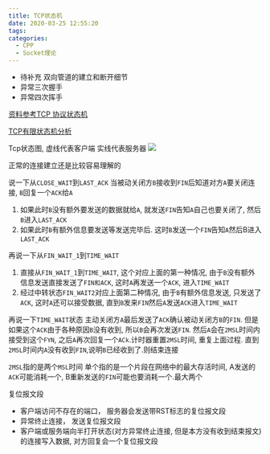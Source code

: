 ```yaml
---
title: TCP状态机
date: 2020-03-25 12:55:20
tags:
categories:
  - CPP
  - Socket理论
---
```


- 待补充 双向管道的建立和断开细节
- 异常三次握手
- 异常四次挥手


[资料参考TCP 协议状态机](https://blog.csdn.net/q1007729991/article/details/69675752)

[TCP有限状态机分析](https://blog.csdn.net/randyjiawenjie/article/details/6397477)

Tcp状态图, 虚线代表客户端 实线代表服务器
![](https://lsmg-img.oss-cn-beijing.aliyuncs.com/CPP/Socket%E7%90%86%E8%AE%BA/TCP%E7%8A%B6%E6%80%81%E6%9C%BA.png)

正常的连接建立还是比较容易理解的


说一下从`CLOSE_WAIT`到`LAST_ACK`
当被动关闭方`B`接收到`FIN`后知道对方`A`要关闭连接, `B`回复一个`ACK`给`A`
1. 如果此时`B`没有额外要发送的数据就给`A`, 就发送`FIN`告知`A`自己也要关闭了, 然后`B`进入`LAST_ACK`
2. 如果此时`B`有额外信息要发送等发送完毕后. 这时`B`发送一个`FIN`告知`A`然后B进入`LAST_ACK`


再说一下从`FIN_WAIT_1`到`TIME_WAIT`
1. 直接从`FIN_WAIT_1`到`TIME_WAIT`, 这个对应上面的第一种情况, 由于`B`没有额外信息发送直接发送了`FIN和ACK`, 这时`A`再发送一个`ACK`, 进入`TIME_WAIT`
2. 经过中转状态`FIN_WAIT2`对应上面第二种情况, 由于`B`有额外信息发送, 只发送了`ACK`, 这时`A`还可以接受数据, 直到`B`发来`FIN`然后`A`发送`ACK`进入`TIME_WAIT`


再说一下`TIME_WAIT`状态
主动关闭方`A`最后发送了`ACK`确认被动关闭方`B`的`FIN`.
但是如果这个`ACK`由于各种原因`B`没有收到, 所以`B`会再次发送`FIN`. 然后`A`会在`2MSL`时间内接受到这个`FYN`, 之后`A`再次回复一个`ACk`.计时器重置`2MSL`时间, 重复上面过程. 直到`2MSL`时间内`A`没有收到`FIN`,说明`B`已经收到了.则结束连接

`2MSL`指的是两个`MSL`时间 单个指的是一个片段在网络中的最大存活时间,
A发送的`ACK`可能消耗一个, B重新发送的`FIN`可能也要消耗一个.最大两个


复位报文段
- 客户端访问不存在的端口， 服务器会发送带RST标志的复位报文段
- 异常终止连接， 发送复位报文段
- 客户端或服务端向半打开状态(对方异常终止连接, 但是本方没有收到结束报文)的连接写入数据, 对方回复会一个复位报文段